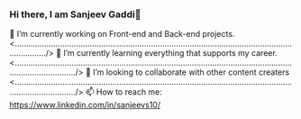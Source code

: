 ### Hi there, I am  Sanjeev Gaddi👋

   🔭 I’m currently working on Front-end and Back-end projects.<........................................................................................................................................../>
   🌱 I’m currently learning everything that supports my career.
   <......................................................................................................................................................./>
   👯 I’m looking to collaborate with other content creaters
   <......................................................................................................................................................./>
   📫 How to reach me: https://www.linkedin.com/in/sanjeevs10/

<!--
**sanjeevgaddi/sanjeevgaddi** is a ✨ _special_ ✨ repository because its `README.md` (this file) appears on your GitHub profile.

Here are some ideas to get you started:

- 🔭 I’m currently working on ...
- 🌱 I’m currently learning ...
- 👯 I’m looking to collaborate on ...
- 🤔 I’m looking for help with ...
- 💬 Ask me about ...
- 📫 How to reach me: ...
- 😄 Pronouns: ...
- ⚡ Fun fact: ...
-->
